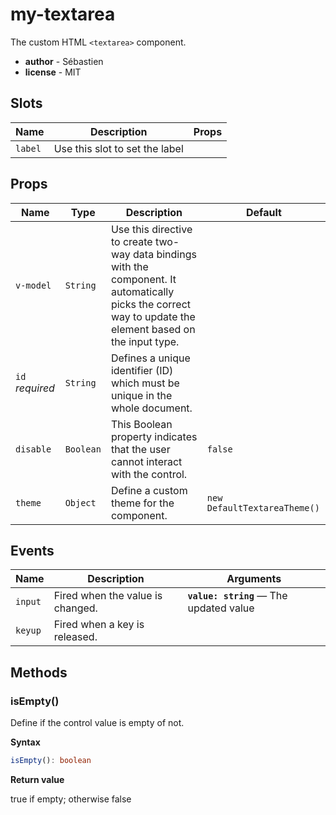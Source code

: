 # my-textarea

The custom HTML `<textarea>` component.

- **author** - Sébastien
- **license** - MIT

## Slots

| Name    | Description                    | Props |
| ------- | ------------------------------ | ----- |
| `label` | Use this slot to set the label |       |

## Props

| Name            | Type      | Description                                                                                                                                                  | Default                      |
| --------------- | --------- | ------------------------------------------------------------------------------------------------------------------------------------------------------------ | ---------------------------- |
| `v-model`       | `String`  | Use this directive to create two-way data bindings with the component. It automatically picks the correct way to update the element based on the input type. |                              |
| `id` *required* | `String`  | Defines a unique identifier (ID) which must be unique in the whole document.                                                                                 |                              |
| `disable`       | `Boolean` | This Boolean property indicates that the user cannot interact with the control.                                                                              | `false`                      |
| `theme`         | `Object`  | Define a custom theme for the component.                                                                                                                     | `new DefaultTextareaTheme()` |

## Events

| Name    | Description                      | Arguments                               |
| ------- | -------------------------------- | --------------------------------------- |
| `input` | Fired when the value is changed. | **`value: string`** — The updated value |
| `keyup` | Fired when a key is released.    |                                         |

## Methods

### isEmpty()

Define if the control value is empty of not.

**Syntax**

```ts
isEmpty(): boolean
```

**Return value**

true if empty; otherwise false

